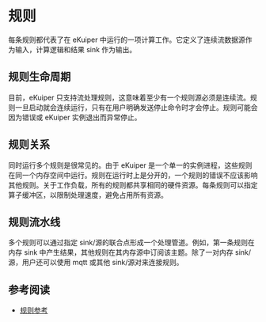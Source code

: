 # 规则

每条规则都代表了在 eKuiper 中运行的一项计算工作。它定义了连续流数据源作为输入，计算逻辑和结果 sink 作为输出。

## 规则生命周期

目前，eKuiper 只支持流处理规则，这意味着至少有一个规则源必须是连续流。规则一旦启动就会连续运行，只有在用户明确发送停止命令时才会停止。规则可能会因为错误或 eKuiper 实例退出而异常停止。

## 规则关系

同时运行多个规则是很常见的。由于 eKuiper 是一个单一的实例进程，这些规则在同一个内存空间中运行。规则在运行时上是分开的，一个规则的错误不应该影响其他规则。关于工作负载，所有的规则都共享相同的硬件资源。每条规则可以指定算子缓冲区，以限制处理速度，避免占用所有资源。

## 规则流水线

多个规则可以通过指定 sink/源的联合点形成一个处理管道。例如，第一条规则在内存 sink 中产生结果，其他规则在其内存源中订阅该主题。除了一对内存 sink/源，用户还可以使用 mqtt 或其他 sink/源对来连接规则。

## 参考阅读

- [规则参考](../guide/rules/overview.md)
